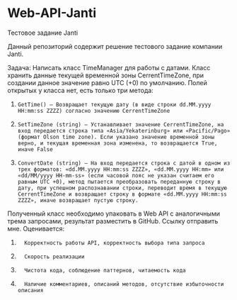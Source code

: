 # Web-API-Janti
Тестовое задание Janti

Данный репозиторий содержит решение тестового задание компании Janti.

Задача:
Написать класс TimeManager для работы с датами. Класс хранить данные текущей временной зоны CerrentTimeZone, при создании данное значение равно UTC (+0) по умолчанию. Полей открытых у класса нет, есть только три метода:
1.     GetTime() – Возвращает текущую дату (в виде строки dd.MM.yyyy HH:mm:ss ZZZZ) согласно значению CerrentTimeZone
2.     SetTimeZone (string) – Устанавливает значение CerrentTimeZone, на вход передается строка типа «Asia/Yekaterinburg» или «Pacific/Pago» (формат Olson time zone). Если указано значение временной зоны верно, и текущая временная зона изменена, то возвращается True, иначе False
3.     ConvertDate (string) – На вход передается строка с датой в одном из трех форматов: «dd.MM.yyyy HH:mm:ss ZZZZ», «dd.MM.yyyy HH:mm» или «dd/MM/yyyy HH-mm-ss» (если часовой пояс не указан считаем его равным UTC +0), метод пытается преобразовать переданную строку в дату, при успешном распознавании строки, переводит время в текущую CerrentTimeZone и возвращает строку в формате «dd.MM.yyyy HH:mm:ss ZZZZ», иначе возвращает пустую строку.
Полученный класс необходимо упаковать в Web API с аналогичными трема запросами, результат разместить в GitHub. Ссылку отправить мне.
Оценивается:
1.       Корректность работы API, корректность выбора типа запроса
2.       Скорость реализации
3.       Чистота кода, соблюдение паттернов, читаемость кода
4.       Наличие комментариев, описаний методов, отсутствие избыточности описания
